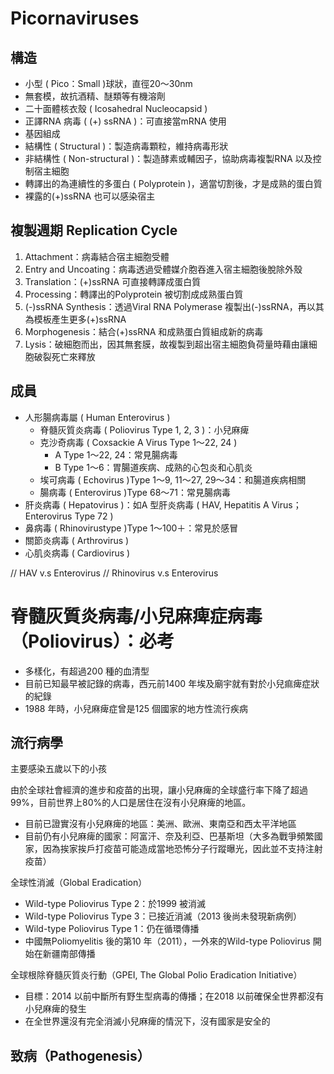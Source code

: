 # Picornaviruses

## 構造

- 小型 ( Pico：Small )球狀，直徑20～30nm
- 無套模，故抗酒精、醚類等有機溶劑
- 二十面體核衣殼 ( Icosahedral Nucleocapsid )
- 正譯RNA 病毒 ( (+) ssRNA )：可直接當mRNA 使用
- 基因組成
- 結構性 ( Structural )：製造病毒顆粒，維持病毒形狀
- 非結構性 ( Non-structural )：製造酵素或輔因子，協助病毒複製RNA 以及控制宿主細胞
- 轉譯出的為連續性的多蛋白 ( Polyprotein )，適當切割後，才是成熟的蛋白質
- 裸露的(+)ssRNA 也可以感染宿主

## 複製週期 Replication Cycle
1. Attachment：病毒結合宿主細胞受體
2. Entry and Uncoating：病毒透過受體媒介胞吞進入宿主細胞後脫除外殼
3. Translation：(+)ssRNA 可直接轉譯成蛋白質
4. Processing：轉譯出的Polyprotein 被切割成成熟蛋白質
5. (-)ssRNA Synthesis：透過Viral RNA Polymerase 複製出(-)ssRNA，再以其為模板產生更多(+)ssRNA
6. Morphogenesis：結合(+)ssRNA 和成熟蛋白質組成新的病毒
7. Lysis：破細胞而出，因其無套膜，故複製到超出宿主細胞負荷量時藉由讓細胞破裂死亡來釋放

## 成員
- 人形腸病毒屬 ( Human Enterovirus )
  - 脊髓灰質炎病毒 ( Poliovirus Type 1, 2, 3 )：小兒麻痺
  - 克沙奇病毒 ( Coxsackie A Virus Type 1～22, 24 )
    - A Type 1～22, 24：常見腸病毒
    - B Type 1～6：胃腸道疾病、成熟的心包炎和心肌炎
  - 埃可病毒 ( Echovirus )Type 1～9, 11～27, 29～34：和腸道疾病相關 
  - 腸病毒 ( Enterovirus )Type 68～71：常見腸病毒
- 肝炎病毒 ( Hepatovirus )：如A 型肝炎病毒 ( HAV, Hepatitis A Virus；Enterovirus Type 72 )
- 鼻病毒 ( Rhinovirustype )Type 1～100＋：常見於感冒
- 關節炎病毒 ( Arthrovirus )
- 心肌炎病毒 ( Cardiovirus )

// HAV v.s Enterovirus
// Rhinovirus v.s Enterovirus

# 脊髓灰質炎病毒/小兒麻痺症病毒（Poliovirus）：必考

- 多樣化，有超過200 種的血清型
- 目前已知最早被記錄的病毒，西元前1400 年埃及廟宇就有對於小兒痲痺症狀的紀錄
- 1988 年時，小兒麻痺症曾是125 個國家的地方性流行疾病

## 流行病學

主要感染五歲以下的小孩

由於全球社會經濟的進步和疫苗的出現，讓小兒麻痺的全球盛行率下降了超過99%，目前世界上80%的人口是居住在沒有小兒麻痺的地區。
- 目前已證實沒有小兒麻痺的地區：美洲、歐洲、東南亞和西太平洋地區
- 目前仍有小兒麻痺的國家：阿富汗、奈及利亞、巴基斯坦（大多為戰爭頻繁國家，因為挨家挨戶打疫苗可能造成當地恐怖分子行蹤曝光，因此並不支持注射疫苗）

全球性消滅（Global Eradication）
- Wild-type Poliovirus Type 2：於1999 被消滅
- Wild-type Poliovirus Type 3：已接近消滅（2013 後尚未發現新病例）
- Wild-type Poliovirus Type 1：仍在循環傳播
- 中國無Poliomyelitis 後的第10 年（2011），一外來的Wild-type Poliovirus 開始在新疆南部傳播

全球根除脊髓灰質炎行動（GPEI, The Global Polio Eradication Initiative）
- 目標：2014 以前中斷所有野生型病毒的傳播；在2018 以前確保全世界都沒有小兒麻痺的發生
- 在全世界還沒有完全消滅小兒麻痺的情況下，沒有國家是安全的

## 致病（Pathogenesis）

